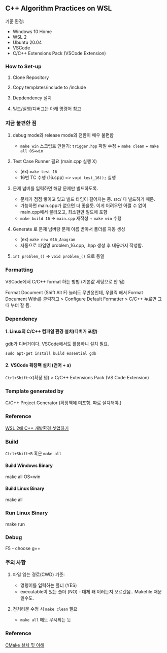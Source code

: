 ## C++ Algorithm Practices on WSL

기준 환경:

- Windows 10 Home
- WSL 2
- Ubuntu 20.04
- VSCode
- C/C++ Extensions Pack (VSCode Extension)

### How to Set-up

1. Clone Repository

2. Copy templates/include to /include

3. Depdendency 설치

4. 빌드/실행/디버그는 아래 명령어 참고

### 지금 불편한 점

1. debug mode와 release mode의 전환이 매우 불편함

    - `make win` 스크립트 만들기: `trigger.hpp` 파일 수정 + `make clean` + `make all OS=win`

2. Test Case Runner 필요 (main.cpp 실행 X)

    - (ex) `make test 16`
    - 16번 TC 수행 (16.cpp) => `void test_16();` 실행

3. 문제 넘버를 입력하면 해당 문제만 빌드하도록. 

    - 문제가 점점 쌓이고 있고 빌드 타임이 길어지는 중. src/ 다 빌드하기 때문.
    - 가능하면 main.cpp가 없으면 더 좋을듯. 이게 어려우면 어쩔 수 없이 main.cpp에서 불러오고, 최소한만 빌드에 포함
    - `make build 16` => `main.cpp` 재작성 + `make win` 수행

4. Generate 로 문제 넘버랑 문제 이름 받아서 폴더를 자동 생성

    - (ex) `make new 016_Anagram`
    - 자동으로 파일명 problem_16.cpp, .hpp 생성 후 내용까지 작성함.

5. `int problem_()` => `void problem_()` 으로 통일

### Formatting

VSCode에서 C/C++ format 하는 방법 (기본값 세팅으로 안 됨)

Format Document (Shift Alt F) 눌러도 무반응인데, 우클릭 해서 Format Document With를 클릭하고 > Configure Default Formatter > C/C++ 누르면 그 때 부터 잘 됨.

### Dependency

#### 1. Linux의 C/C++ 컴파일 환경 설치(디버거 포함)

gdb가 디버거이다. VSCode에서도 활용하니 설치 필요.

`sudo apt-get install build essential gdb`

#### 2. VSCode 확장팩 설치 (언어 + a)

`Ctrl+Shift+X`(확장 탭) > C/C++ Extensions Pack (VS Code Extension)

### Template generated by

C/C++ Project Generator (확장팩에 미포함. 따로 설치해야.)

### Reference

[WSL 2에 C++ 개발환경 셋업하기](https://evanss.tistory.com/entry/WSL-2-VS-Code%EB%A1%9C-C-%ED%94%84%EB%A1%9C%EC%A0%9D%ED%8A%B8-%EA%B5%AC%EC%84%B1%ED%95%98%EA%B8%B0?category=941001)

### Build

`Ctrl+Shift+B` 혹은 `make all`

#### Build Windows Binary

make all OS=win

#### Build Linux Binary

make all

### Run Linux Binary

make run

### Debug

F5 - choose g++

### 주의 사항

1. 파일 읽는 경로(CWD) 기준: 
    - 명령어를 입력하는 폴더 (YES)
    - executable이 있는 폴더 (NO) - 대체 왜 이러는지 모르겠음.. Makefile 때문일수도.

2. 전처리문 수정 시 `make clean` 필요
    - `make all` 해도 무시되는 듯

### Reference

[CMake 설치 및 이해](https://evanss.tistory.com/entry/WSL-2%EC%99%80-VS-Code%EC%97%90%EC%84%9C-CMake%EB%A1%9C-C-%ED%94%84%EB%A1%9C%EC%A0%9D%ED%8A%B8-%EA%B5%AC%EC%84%B1%ED%95%98%EA%B8%B0?category=941001)
